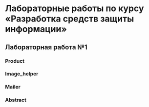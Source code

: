 # Лабораторные работы по курсу «Разработка средств защиты информации»
## Лабораторная работа №1
### Product
### Image_helper
### Mailer
### Abstract
